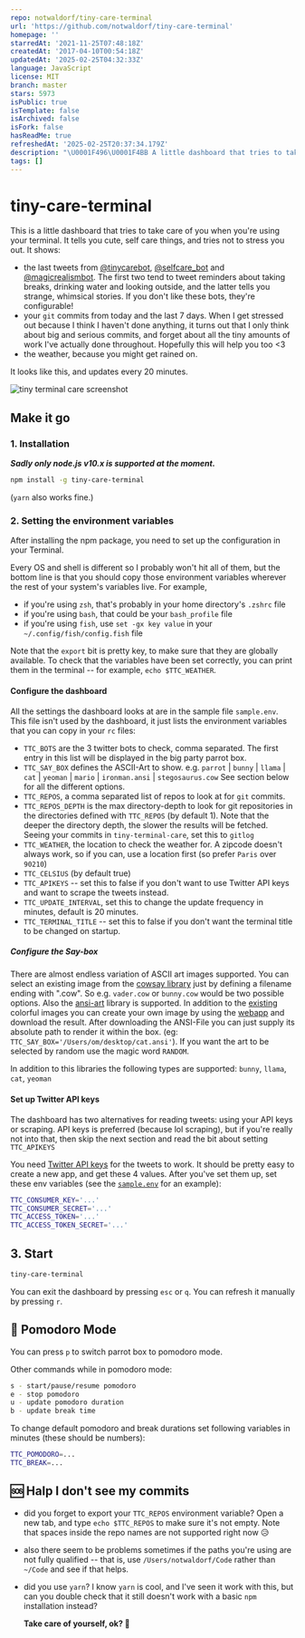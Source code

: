 ```yaml
---
repo: notwaldorf/tiny-care-terminal
url: 'https://github.com/notwaldorf/tiny-care-terminal'
homepage: ''
starredAt: '2021-11-25T07:48:18Z'
createdAt: '2017-04-10T00:54:18Z'
updatedAt: '2025-02-25T04:32:33Z'
language: JavaScript
license: MIT
branch: master
stars: 5973
isPublic: true
isTemplate: false
isArchived: false
isFork: false
hasReadMe: true
refreshedAt: '2025-02-25T20:37:34.179Z'
description: "\U0001F496\U0001F4BB A little dashboard that tries to take care of you when you're using your terminal."
tags: []
---
```


# tiny-care-terminal

This is a little dashboard that tries to take care of you when you're using your terminal. It tells you cute, self care things, and tries not to stress you out. It shows:

- the last tweets from [@tinycarebot](https://twitter.com/tinycarebot), [@selfcare_bot](https://twitter.com/selfcare_bot) and [@magicrealismbot](https://twitter.com/magicrealismbot). The first two tend to tweet reminders about taking breaks, drinking water and looking outside, and the latter tells you strange, whimsical stories. If you don't like these bots, they're configurable!
- your `git` commits from today and the last 7 days. When I get stressed out because I think I haven't done anything, it turns out that I only think about big and serious commits, and forget about all the tiny amounts of work I've actually done throughout. Hopefully this will help you too <3
- the weather, because you might get rained on.

It looks like this, and updates every 20 minutes.

![tiny terminal care screenshot](https://cloud.githubusercontent.com/assets/1369170/25066240/adc3b1ac-21d5-11e7-9811-508b6bcfcc89.png)

## Make it go

### 1\. Installation

***Sadly only node.js v10.x is supported at the moment.***

```sh
npm install -g tiny-care-terminal
```

(`yarn` also works fine.)

### 2\. Setting the environment variables

After installing the npm package, you need to set up the configuration in your Terminal.

Every OS and shell is different so I probably won't hit all of them, but the bottom line is that you should copy those environment variables wherever the rest of your system's variables live. For example,

- if you're using `zsh`, that's probably in your home directory's `.zshrc` file
- if you're using `bash`, that could be your `bash_profile` file
- if you're using `fish`, use `set -gx key value` in your `~/.config/fish/config.fish` file

Note that the `export` bit is pretty key, to make sure that they are globally available. To check that the variables have been set correctly, you can print them in the terminal -- for example, `echo $TTC_WEATHER`.

#### Configure the dashboard

All the settings the dashboard looks at are in the sample file `sample.env`. This file isn't used by the dashboard, it just lists the environment variables that you can copy in your `rc` files:

- `TTC_BOTS` are the 3 twitter bots to check, comma separated. The first entry in this list will be displayed in the big party parrot box.
- `TTC_SAY_BOX` defines the ASCII-Art to show. e.g. `parrot` | `bunny` | `llama` | `cat` | `yeoman` | `mario` | `ironman.ansi` | `stegosaurus.cow` See section below for all the different options.
- `TTC_REPOS`, a comma separated list of repos to look at for `git` commits.
- `TTC_REPOS_DEPTH` is the max directory-depth to look for git repositories in the directories defined with `TTC_REPOS` (by default 1). Note that the deeper the directory depth, the slower the results will be fetched. Seeing your commits in `tiny-terminal-care`, set this to `gitlog`
- `TTC_WEATHER`, the location to check the weather for. A zipcode doesn't always work, so if you can, use a location first (so prefer `Paris` over `90210`)
- `TTC_CELSIUS` (by default true)
- `TTC_APIKEYS` -- set this to false if you don't want to use Twitter API keys and want to scrape the tweets instead.
- `TTC_UPDATE_INTERVAL`, set this to change the update frequency in minutes, default is 20 minutes.
- `TTC_TERMINAL_TITLE` -- set this to false if you don't want the terminal title to be changed on startup.

##### Configure the Say-box

There are almost endless variation of ASCII art images supported. You can select an existing image from the [cowsay library](https://github.com/piuccio/cowsay/tree/master/cows) just by defining a filename ending with ".cow". So e.g. `vader.cow` or `bunny.cow` would be two possible options. Also the [ansi-art](https://github.com/gauravchl/ansi-art) library is supported. In addition to the [existing](https://github.com/gauravchl/ansi-art/tree/master/src/arts) colorful images you can create your own image by using the [webapp](https://gauravchl.github.io/ansi-art/webapp/) and download the result. After downloading the ANSI-File you can just supply its absolute path to render it within the box. (eg: `TTC_SAY_BOX='/Users/om/desktop/cat.ansi'`). If you want the art to be selected by random use the magic word `RANDOM`.

In addition to this libraries the following types are supported: `bunny`, `llama`, `cat`, `yeoman`

#### Set up Twitter API keys

The dashboard has two alternatives for reading tweets: using your API keys or scraping. API keys is preferred (because lol scraping), but if you're really not into that, then skip the next section and read the bit about setting `TTC_APIKEYS`

You need [Twitter API keys](https://apps.twitter.com/) for the tweets to work. It should be pretty easy to create a new app, and get these 4 values. After you've set them up, set these env variables (see the [`sample.env`](sample.env) for an example):

```sh
TTC_CONSUMER_KEY='...'
TTC_CONSUMER_SECRET='...'
TTC_ACCESS_TOKEN='...'
TTC_ACCESS_TOKEN_SECRET='...'
```

## 3\. Start

```sh
tiny-care-terminal
```

You can exit the dashboard by pressing `esc` or `q`. You can refresh it manually by pressing `r`.

## 🍅 Pomodoro Mode

You can press `p` to switch parrot box to pomodoro mode.

Other commands while in pomodoro mode:

```sh
s - start/pause/resume pomodoro
e - stop pomodoro
u - update pomodoro duration
b - update break time
```

To change default pomodoro and break durations set following variables in minutes (these should be numbers):

```sh
TTC_POMODORO=...
TTC_BREAK=...
```

## 🆘 Halp I don't see my commits

- did you forget to export your `TTC_REPOS` environment variable? Open a new tab, and type `echo $TTC_REPOS` to make sure it's not empty. Note that spaces inside the repo names are not supported right now 😥
- also there seem to be problems sometimes if the paths you're using are not fully qualified -- that is, use `/Users/notwaldorf/Code` rather than `~/Code` and see if that helps.
- did you use `yarn`? I know `yarn` is cool, and I've seen it work with this, but can you double check that it still doesn't work with a basic `npm` installation instead?

  **Take care of yourself, ok? 💖**

